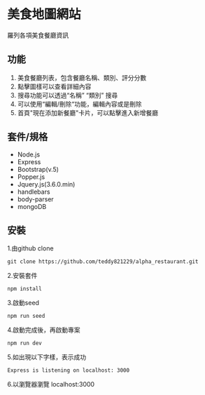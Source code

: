 # 美食地圖網站
羅列各項美食餐廳資訊

## 功能

1. 美食餐廳列表，包含餐廳名稱、類別、評分分數
2. 點擊圖樣可以查看詳細內容
3. 搜尋功能可以透過“名稱” “類別” 搜尋 
4. 可以使用“編輯/刪除“功能，編輯內容或是刪除
5. 首頁"現在添加新餐廳"卡片，可以點擊進入新增餐廳

## 套件/規格

- Node.js
- Express
- Bootstrap(v.5)
- Popper.js
- Jquery.js(3.6.0.min)
- handlebars
- body-parser
- mongoDB

## 安裝

1.由github clone

```
git clone https://github.com/teddy821229/alpha_restaurant.git
```

2.安裝套件

```
npm install
```

3.啟動seed

```
npm run seed
```
4.啟動完成後，再啟動專案

```
npm run dev
```

5.如出現以下字樣，表示成功

```
Express is listening on localhost: 3000
```

6.以瀏覽器瀏覽 localhost:3000
